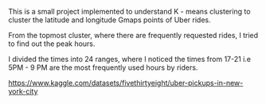 This is a small project implemented to understand K - means clustering to cluster the latitude and longitude Gmaps points of Uber rides. 

From the topmost cluster, where there are frequently requested rides, I tried to find out the peak hours. 

I divided the times into 24 ranges, where I noticed the times from 17-21 i.e 5PM - 9 PM are the most frequently used hours by riders.


https://www.kaggle.com/datasets/fivethirtyeight/uber-pickups-in-new-york-city
